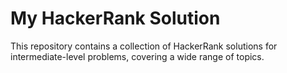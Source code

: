#   My HackerRank Solution 

This repository contains a collection of HackerRank solutions for intermediate-level problems, covering a wide range of topics.